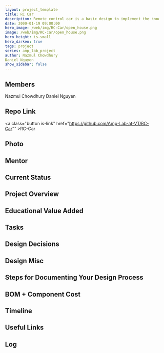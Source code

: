 ```yaml
---
layout: project_template
title: RC Car
description: Remote control car is a basic design to implement the knowledge of Electrical and Computer Engineering. Many features can be added to this basic design of RC Car. My RC car will have a very high speed, a great range(around 100 metres from the remote) and more. It will also have the ability to travel with different speeds
date: 2000-01-19 09:00:00
hero_image: /web/img/RC-Car/open_house.png
image: /web/img/RC-Car/open_house.png
hero_height: is-small
hero_darken: true
tags: project
series: amp_lab_project
author: Nazmul Chowdhury
Daniel Nguyen
show_sidebar: false
---
```




## Members
Nazmul Chowdhury
Daniel Nguyen

## Repo Link
<a class="button is-link" href="https://github.com/Amp-Lab-at-VT/RC-Car"" >RC-Car</a>

## Photo

## Mentor

## Current Status

## Project Overview


## Educational Value Added


## Tasks

## Design Decisions

## Design Misc

## Steps for Documenting Your Design Process

## BOM + Component Cost

## Timeline

## Useful Links

## Log
            